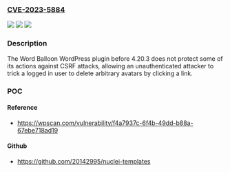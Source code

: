 ### [CVE-2023-5884](https://cve.mitre.org/cgi-bin/cvename.cgi?name=CVE-2023-5884)
![](https://img.shields.io/static/v1?label=Product&message=Word%20Balloon&color=blue)
![](https://img.shields.io/static/v1?label=Version&message=0%3C%204.20.3%20&color=brighgreen)
![](https://img.shields.io/static/v1?label=Vulnerability&message=CWE-352%20Cross-Site%20Request%20Forgery%20(CSRF)&color=brighgreen)

### Description

The Word Balloon WordPress plugin before 4.20.3 does not protect some of its actions against CSRF attacks, allowing an unauthenticated attacker to trick a logged in user to delete arbitrary avatars by clicking a link.

### POC

#### Reference
- https://wpscan.com/vulnerability/f4a7937c-6f4b-49dd-b88a-67ebe718ad19

#### Github
- https://github.com/20142995/nuclei-templates

